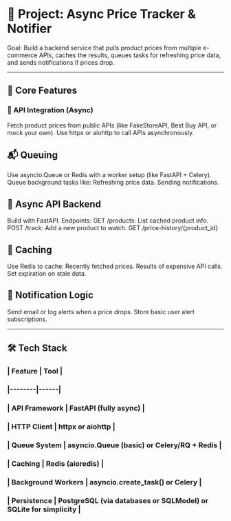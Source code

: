 

# 🚀 Project: Async Price Tracker & Notifier
Goal:
Build a backend service that pulls product prices from multiple e-commerce APIs, caches the results, queues tasks for refreshing price data, and sends notifications if prices drop.

---

## 🧱 Core Features
### 📡 API Integration (Async)
Fetch product prices from public APIs (like FakeStoreAPI, Best Buy API, or mock your own).
Use httpx or aiohttp to call APIs asynchronously.

## 📬 Queuing
Use asyncio.Queue or Redis with a worker setup (like FastAPI + Celery).
Queue background tasks like:
Refreshing price data.
Sending notifications.

## 🚀 Async API Backend
Build with FastAPI.
Endpoints:
GET /products: List cached product info.
POST /track: Add a new product to watch.
GET /price-history/{product_id}

## 🧠 Caching
Use Redis to cache:
Recently fetched prices.
Results of expensive API calls.
Set expiration on stale data.

## 🔔 Notification Logic
Send email or log alerts when a price drops.
Store basic user alert subscriptions.

---

## 🛠️ Tech Stack
### | Feature | Tool |
### |--------|------|
### | API Framework | FastAPI (fully async) |
### | HTTP Client | httpx or aiohttp |
### | Queue System | asyncio.Queue (basic) or Celery/RQ + Redis |
### | Caching | Redis (aioredis) |
### | Background Workers | asyncio.create_task() or Celery |
### | Persistence | PostgreSQL (via databases or SQLModel) or SQLite for simplicity |
